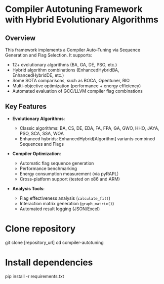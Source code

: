# Compiler Autotuning Framework with Hybrid Evolutionary Algorithms

## Overview
This framework implements a Compiler Auto-Tuning via Sequence Generation and Flag Selection. It supports:
- 12+ evolutionary algorithms (BA, GA, DE, PSO, etc.)
- Hybrid algorithm combinations (EnhancedHybridBA, EnhancedHybridDE, etc.)
- Some SOTA comparisons, such as BOCA, Opentuner, RIO
- Multi-objective optimization (performance + energy efficiency)
- Automated evaluation of GCC/LLVM compiler flag combinations

## Key Features
- ​**Evolutionary Algorithms**:
  - Classic algorithms: BA, CS, DE, EDA, FA, FPA, GA, GWO, HHO, JAYA, PSO, SCA, SSA, WOA
  - Enhanced hybrids: EnhancedHybrid[Algorithm] variants combined Sequences and Flags

- ​**Compiler Optimization**:
  - Automatic flag sequence generation
  - Performance benchmarking
  - Energy consumption measurement (via pyRAPL)
  - Cross-platform support (tested on x86 and ARM)

- ​**Analysis Tools**:
  - Flag effectiveness analysis (`calculate_fi()`)
  - Interaction matrix generation (`graph_matrix()`)
  - Automated result logging (JSON/Excel)

# Clone repository
git clone [repository_url]
cd compiler-autotuning

# Install dependencies
pip install -r requirements.txt
